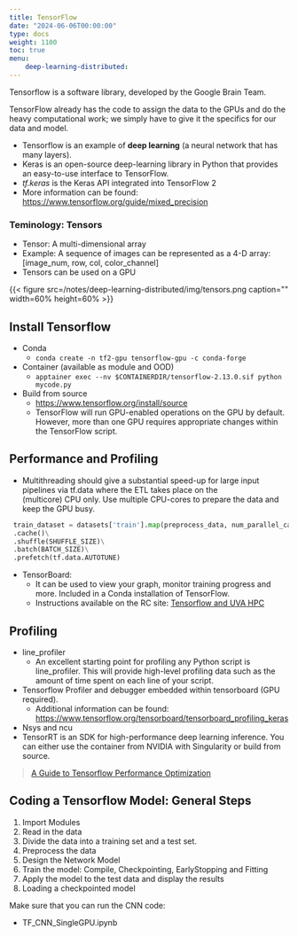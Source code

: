 ```yaml
---
title: TensorFlow
date: "2024-06-06T00:00:00"
type: docs 
weight: 1100
toc: true
menu: 
    deep-learning-distributed:
---
```


Tensorflow is a software library, developed by the Google Brain Team.

TensorFlow already has the code to assign the data to the GPUs and do the heavy computational work; we simply have to give it the specifics for our data and model.

* Tensorflow is an example of __deep learning__ \(a neural network that has many layers\).
* Keras is an open-source deep-learning library in Python that provides an easy-to-use interface to TensorFlow.
* _tf.keras_ is the Keras API integrated into TensorFlow 2
* More information can be found: https://www.tensorflow.org/guide/mixed_precision

### Teminology:  Tensors
* Tensor: A multi-dimensional array
* Example: A sequence of images can be represented as a 4-D array: [image_num, row, col, color_channel]
* Tensors can be used on a GPU

{{< figure src=/notes/deep-learning-distributed/img/tensors.png caption="" width=60% height=60% >}}

## Install Tensorflow

* Conda
  * `conda create -n tf2-gpu tensorflow-gpu -c conda-forge`
* Container (available as module and OOD)
  * `apptainer exec --nv $CONTAINERDIR/tensorflow-2.13.0.sif python mycode.py`
* Build from source
  * https://www.tensorflow.org/install/source
  * TensorFlow will run GPU-enabled operations on the GPU by default. However,  more than one GPU requires appropriate changes within the TensorFlow script.


## Performance and Profiling

* Multithreading should give a substantial speed-up for large input pipelines via tf.data where the ETL takes place on the (multicore) CPU only. Use multiple CPU-cores to prepare the data and keep the GPU busy.
```python
 train_dataset = datasets['train'].map(preprocess_data, num_parallel_calls=tf.data.AUTOTUNE)\
 .cache()\
 .shuffle(SHUFFLE_SIZE)\
 .batch(BATCH_SIZE)\
 .prefetch(tf.data.AUTOTUNE)
```

* TensorBoard:
  * It can be used to view your graph, monitor training progress and more. Included in a Conda installation of TensorFlow.
  * Instructions available on the RC site: [Tensorflow and UVA HPC](https://www.rc.virginia.edu/userinfo/hpc/software/tensorflow/)

## Profiling
* line_profiler
  * An excellent starting point for profiling any Python script is line_profiler. This will provide high-level profiling data such as the amount of time spent on each line of your script.
* Tensorflow Profiler and debugger embedded within tensorboard (GPU required).
  * Additional information can be found: https://www.tensorflow.org/tensorboard/tensorboard_profiling_keras
* Nsys and ncu
* TensorRT is an SDK for high-performance deep learning inference. You can either use the container from NVIDIA with Singularity or build from source.

> [A Guide to Tensorflow Performance Optimization](https://tigress-web.princeton.edu/~jdh4/TensorflowPerformanceOptimization_GTC2021.pdf)


## Coding a Tensorflow Model: General Steps

1. Import Modules
2. Read in the data
3. Divide the data into a training set and a test set.
4. Preprocess the data
5. Design the Network Model
6. Train the model: Compile, Checkpointing, EarlyStopping and Fitting
7. Apply the model to the test data and display the results
8. Loading a checkpointed model


Make sure that you can run the CNN code:
  * TF_CNN_SingleGPU.ipynb


<!-- The next page will provide an exercise with Tensorflow where we will import modules, read in data, split the data, pre-process the data, design the model, and apply the model to test data and evaluate. Additionally, we will provide instructions on how to **load a checkpointed NN model** and **load a saved model**. (TAKE OUT THIS PAGE AND ACTIVITY) -->

